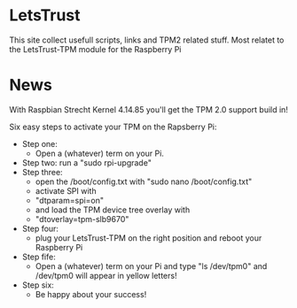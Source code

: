 # LetsTrust
This site collect usefull scripts, links and TPM2 related stuff.
Most relatet to the LetsTrust-TPM module for the Raspberry Pi 

# News 

With Raspbian Strecht Kernel 4.14.85 you'll get the TPM 2.0 support build in! 

Six easy steps to activate your TPM on the Rapsberry Pi:

* Step one:
  * Open a (whatever) term on your Pi.
* Step two:
run a "sudo rpi-upgrade" 
* Step three:
    * open the /boot/config.txt with "sudo nano /boot/config.txt"
    * activate SPI with
    * "dtparam=spi=on"
    * and load the TPM device tree overlay with
    * "dtoverlay=tpm-slb9670"
* Step four:
  * plug your LetsTrust-TPM on the right position and reboot your Raspberry Pi
* Step fife:
  * Open a (whatever) term on your Pi and type "ls /dev/tpm0" and
/dev/tpm0 will appear in yellow letters!
* Step six:
  * Be happy about your success!
  